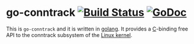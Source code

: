 go-conntrack [![Build Status](https://travis-ci.org/florianl/go-conntrack.svg?branch=master)](https://travis-ci.org/florianl/go-conntrack) [![GoDoc](https://godoc.org/github.com/florianl/go-conntrack?status.svg)](https://godoc.org/github.com/florianl/go-conntrack)
============

This is `go-conntrack` and it is written in [golang](https://golang.org/). It provides a [C](https://en.wikipedia.org/wiki/C_(programming_language))-binding free API to the conntrack subsystem of the [Linux kernel](https://www.kernel.org).
